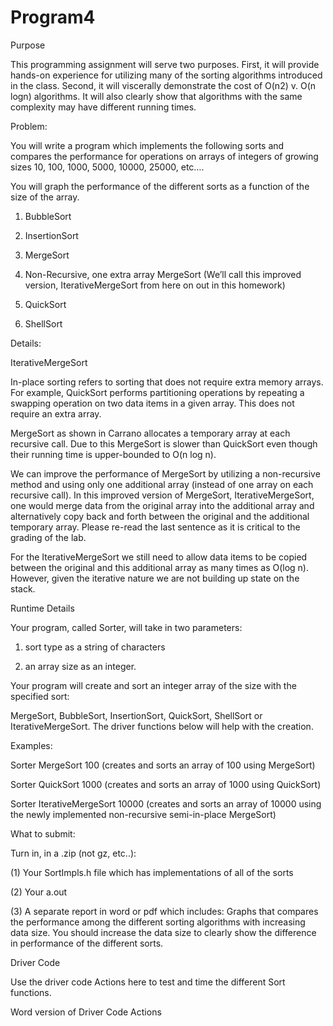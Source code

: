 # Program4

Purpose

This programming assignment will serve two purposes. First, it will provide hands-on experience for utilizing many of the sorting algorithms introduced in the class. Second, it will viscerally demonstrate the cost of O(n2) v. O(n logn) algorithms. It will also clearly show that algorithms with the same complexity may have different running times.

Problem:

You will write a program which implements the following sorts and compares the performance for operations on arrays of integers of growing sizes 10, 100, 1000, 5000, 10000, 25000, etc….

You will graph the performance of the different sorts as a function of the size of the array.

1) BubbleSort

2) InsertionSort

3) MergeSort

4) Non-Recursive, one extra array MergeSort (We’ll call this improved version, IterativeMergeSort from here on out in this homework)

5) QuickSort

6) ShellSort

 

Details:

IterativeMergeSort

In-place sorting refers to sorting that does not require extra memory arrays. For example, QuickSort performs partitioning operations by repeating a swapping operation on two data items in a given array. This does not require an extra array.

MergeSort as shown in Carrano allocates a temporary array at each recursive call. Due to this MergeSort is slower than QuickSort even though their running time is upper-bounded to O(n log n).

We can improve the performance of MergeSort by utilizing a non-recursive method and using only one additional array (instead of one array on each recursive call). In this improved version of MergeSort, IterativeMergeSort, one would merge data from the original array into the additional array and alternatively copy back and forth between the original and the additional temporary array. Please re-read the last sentence as it is critical to the grading of the lab.

For the IterativeMergeSort we still need to allow data items to be copied between the original and this additional array as many times as O(log n). However, given the iterative nature we are not building up state on the stack.

Runtime Details

Your program, called Sorter, will take in two parameters:

1) sort type as a string of characters

2) an array size as an integer.

Your program will create and sort an integer array of the size with the specified sort:

MergeSort, BubbleSort, InsertionSort, QuickSort, ShellSort or IterativeMergeSort. The driver functions below will help with the creation.

Examples:

Sorter MergeSort 100 (creates and sorts an array of 100 using MergeSort)

Sorter QuickSort 1000 (creates and sorts an array of 1000 using QuickSort)

Sorter IterativeMergeSort 10000 (creates and sorts an array of 10000 using the newly implemented non-recursive semi-in-place MergeSort)

 

What to submit:

Turn in, in a .zip (not gz, etc..):

(1) Your SortImpls.h file which has implementations of all of the sorts

(2) Your a.out

(3) A separate report in word or pdf which includes: Graphs that compares the performance among the different sorting algorithms with increasing data size. You should increase the data size to clearly show the difference in performance of the different sorts.

Driver Code

Use the driver code Actions  here to test and time the different Sort functions.

Word version of Driver Code Actions

